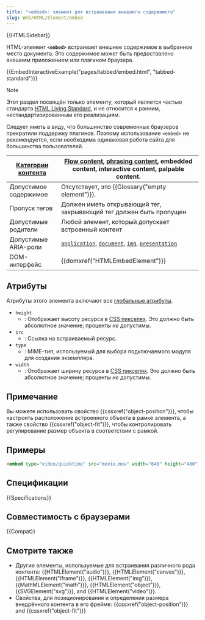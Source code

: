 ```yaml
---
title: "<embed>: элемент для встраивания внешнего содержимого"
slug: Web/HTML/Element/embed
---
```


{{HTMLSidebar}}

HTML-элемент **`<embed>`** встраивает внешнее содержимое в выбранное место документа. Это содержимое может быть предоставлено внешним приложением или плагином браузера.

{{EmbedInteractiveExample("pages/tabbed/embed.html", "tabbed-standard")}}

> [!NOTE]
> Этот раздел посвящён только элементу, который является частью стандарта [HTML Living Standard](https://html.spec.whatwg.org/multipage/iframe-embed-object.html#the-embed-element), и не относится к ранним, нестандартизированным его реализациям.

Следует иметь в виду, что большинство современных браузеров прекратили поддержку плагинов. Поэтому использование `<embed>` не рекомендуется, если необходима одинаковая работа сайта для большинства пользователей.

| [Категории контента](/ru/docs/Web/HTML/Content_categories) | [Flow content](/ru/docs/Web/HTML/Content_categories#flow_content), [phrasing content](/ru/docs/Web/HTML/Content_categories#phrasing_content), embedded content, interactive content, palpable content.                                                                                                                                                                         |
| ---------------------------------------------------------------- | ---------------------------------------------------------------------------------------------------------------------------------------------------------------------------------------------------------------------------------------------------------------------------------------------------------------------------------------------------------------------- |
| Допустимое содержимое                                            | Отсутствует, это {{Glossary("empty element")}}.                                                                                                                                                                                                                                                                                                                        |
| Пропуск тегов                                                    | Должен иметь открывающий тег, закрывающий тег должен быть пропущен                                                                                                                                                                                                                                                                                                     |
| Допустимые родители                                              | Любой элемент, который допускает встроенный контент                                                                                                                                                                                                                                                                                                                    |
| Допустимые ARIA-роли                                             | <code><a href="/ru/docs/Web/Accessibility/ARIA/Roles/application_role">application</a></code>, <code><a href="/ru/docs/Web/Accessibility/ARIA/Roles/document_role">document</a></code>, <code><a href="/ru/docs/Web/Accessibility/ARIA/Roles/img_role">img</a></code>, <code><a href="/ru/docs/Web/Accessibility/ARIA/Roles/presentation_role">presentation</a></code> |
| DOM-интерфейс                                                    | {{domxref("HTMLEmbedElement")}}                                                                                                                                                                                                                                                                                                                                        |

## Атрибуты

Атрибуты этого элемента включают все [глобальные атрибуты](/ru/docs/Web/HTML/Global_attributes).

- `height`
  - : Отображает высоту ресурса в [CSS пикселях](https://drafts.csswg.org/css-values/#px). Это должно быть абсолютное значение; проценты _не_ допустимы.
- `src`
  - : Ссылка на встраиваемый ресурс.
- `type`
  - : MIME-тип, используемый для выбора подключаемого модуля для создания экземпляра.
- `width`
  - : Отображает ширину ресурса в [CSS пикселях](https://drafts.csswg.org/css-values/#px). Это должно быть абсолютное значение; проценты _не_ допустимы.

## Примечание

Вы можете использовать свойство {{cssxref("object-position")}}, чтобы настроить расположение встроенного объекта в рамке элемента, а также свойство {{cssxref("object-fit")}}, чтобы контролировать регулирование размер объекта в соответствии с рамкой.

## Примеры

```html
<embed type="video/quicktime" src="movie.mov" width="640" height="480" />
```

## Спецификации

{{Specifications}}

## Совместимость с браузерами

{{Compat}}

## Смотрите также

- Другие элементы, используемые для встраивания различного рода контента: {{HTMLElement("audio")}}, {{HTMLElement("canvas")}}, {{HTMLElement("iframe")}}, {{HTMLElement("img")}}, {{MathMLElement("math")}}, {{HTMLElement("object")}}, {{SVGElement("svg")}}, and {{HTMLElement("video")}}.
- Свойства, для позиционирования и определения размера внедрённого контента в его фрейме: {{cssxref("object-position")}} and {{cssxref("object-fit")}}
